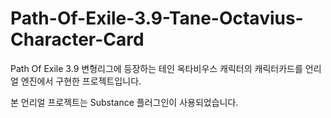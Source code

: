 # Path-Of-Exile-3.9-Tane-Octavius-Character-Card
Path Of Exile 3.9 변형리그에 등장하는 테인 옥타비우스 캐릭터의 캐릭터카드를 언리얼 엔진에서 구현한 프로젝트입니다.

본 언리얼 프로젝트는 Substance 플러그인이 사용되었습니다.
